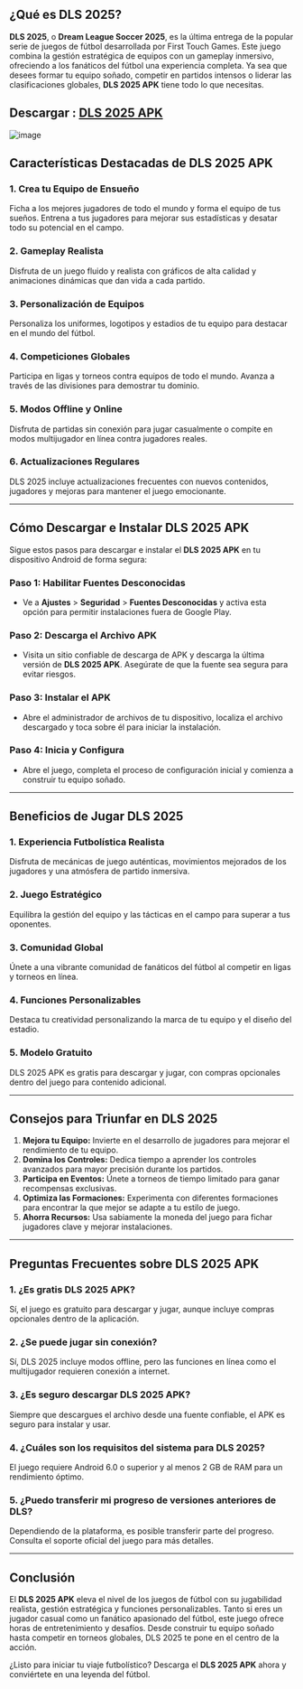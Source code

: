 
## ¿Qué es DLS 2025?

**DLS 2025**, o **Dream League Soccer 2025**, es la última entrega de la popular serie de juegos de fútbol desarrollada por First Touch Games. Este juego combina la gestión estratégica de equipos con un gameplay inmersivo, ofreciendo a los fanáticos del fútbol una experiencia completa. Ya sea que desees formar tu equipo soñado, competir en partidos intensos o liderar las clasificaciones globales, **DLS 2025 APK** tiene todo lo que necesitas.

## Descargar : [DLS 2025 APK](https://tinyurl.com/3nv6vdf4)

![image](https://github.com/user-attachments/assets/e874fe7a-8034-4235-a730-36f8603fa7e3)

## Características Destacadas de DLS 2025 APK

### 1. **Crea tu Equipo de Ensueño**
Ficha a los mejores jugadores de todo el mundo y forma el equipo de tus sueños. Entrena a tus jugadores para mejorar sus estadísticas y desatar todo su potencial en el campo.

### 2. **Gameplay Realista**
Disfruta de un juego fluido y realista con gráficos de alta calidad y animaciones dinámicas que dan vida a cada partido.

### 3. **Personalización de Equipos**
Personaliza los uniformes, logotipos y estadios de tu equipo para destacar en el mundo del fútbol.

### 4. **Competiciones Globales**
Participa en ligas y torneos contra equipos de todo el mundo. Avanza a través de las divisiones para demostrar tu dominio.

### 5. **Modos Offline y Online**
Disfruta de partidas sin conexión para jugar casualmente o compite en modos multijugador en línea contra jugadores reales.

### 6. **Actualizaciones Regulares**
DLS 2025 incluye actualizaciones frecuentes con nuevos contenidos, jugadores y mejoras para mantener el juego emocionante.

---

## Cómo Descargar e Instalar DLS 2025 APK

Sigue estos pasos para descargar e instalar el **DLS 2025 APK** en tu dispositivo Android de forma segura:

### Paso 1: Habilitar Fuentes Desconocidas
- Ve a **Ajustes** > **Seguridad** > **Fuentes Desconocidas** y activa esta opción para permitir instalaciones fuera de Google Play.

### Paso 2: Descarga el Archivo APK
- Visita un sitio confiable de descarga de APK y descarga la última versión de **DLS 2025 APK**. Asegúrate de que la fuente sea segura para evitar riesgos.

### Paso 3: Instalar el APK
- Abre el administrador de archivos de tu dispositivo, localiza el archivo descargado y toca sobre él para iniciar la instalación.

### Paso 4: Inicia y Configura
- Abre el juego, completa el proceso de configuración inicial y comienza a construir tu equipo soñado.

---

## Beneficios de Jugar DLS 2025

### 1. **Experiencia Futbolística Realista**
Disfruta de mecánicas de juego auténticas, movimientos mejorados de los jugadores y una atmósfera de partido inmersiva.

### 2. **Juego Estratégico**
Equilibra la gestión del equipo y las tácticas en el campo para superar a tus oponentes.

### 3. **Comunidad Global**
Únete a una vibrante comunidad de fanáticos del fútbol al competir en ligas y torneos en línea.

### 4. **Funciones Personalizables**
Destaca tu creatividad personalizando la marca de tu equipo y el diseño del estadio.

### 5. **Modelo Gratuito**
DLS 2025 APK es gratis para descargar y jugar, con compras opcionales dentro del juego para contenido adicional.

---

## Consejos para Triunfar en DLS 2025

1. **Mejora tu Equipo:** Invierte en el desarrollo de jugadores para mejorar el rendimiento de tu equipo.
2. **Domina los Controles:** Dedica tiempo a aprender los controles avanzados para mayor precisión durante los partidos.
3. **Participa en Eventos:** Únete a torneos de tiempo limitado para ganar recompensas exclusivas.
4. **Optimiza las Formaciones:** Experimenta con diferentes formaciones para encontrar la que mejor se adapte a tu estilo de juego.
5. **Ahorra Recursos:** Usa sabiamente la moneda del juego para fichar jugadores clave y mejorar instalaciones.

---

## Preguntas Frecuentes sobre DLS 2025 APK

### 1. ¿Es gratis DLS 2025 APK?
Sí, el juego es gratuito para descargar y jugar, aunque incluye compras opcionales dentro de la aplicación.

### 2. ¿Se puede jugar sin conexión?
Sí, DLS 2025 incluye modos offline, pero las funciones en línea como el multijugador requieren conexión a internet.

### 3. ¿Es seguro descargar DLS 2025 APK?
Siempre que descargues el archivo desde una fuente confiable, el APK es seguro para instalar y usar.

### 4. ¿Cuáles son los requisitos del sistema para DLS 2025?
El juego requiere Android 6.0 o superior y al menos 2 GB de RAM para un rendimiento óptimo.

### 5. ¿Puedo transferir mi progreso de versiones anteriores de DLS?
Dependiendo de la plataforma, es posible transferir parte del progreso. Consulta el soporte oficial del juego para más detalles.

---

## Conclusión

El **DLS 2025 APK** eleva el nivel de los juegos de fútbol con su jugabilidad realista, gestión estratégica y funciones personalizables. Tanto si eres un jugador casual como un fanático apasionado del fútbol, este juego ofrece horas de entretenimiento y desafíos. Desde construir tu equipo soñado hasta competir en torneos globales, DLS 2025 te pone en el centro de la acción.

¿Listo para iniciar tu viaje futbolístico? Descarga el **DLS 2025 APK** ahora y conviértete en una leyenda del fútbol.

